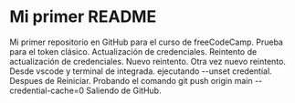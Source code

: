 # Mi primer README
Mi primer repositorio en GitHub para el curso de freeCodeCamp.
Prueba para el token clásico.
Actualización de credenciales.
Reintento de actualización de credenciales.
Nuevo reintento.
Otra vez nuevo reintento.
Desde vscode y terminal de integrada.
ejecutando --unset credential.
Despues de Reiniciar.
Probando el comando git push origin main --credential-cache=0
Saliendo de GitHub.